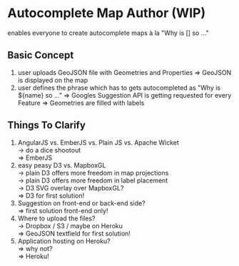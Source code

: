 #  Autocomplete Map Author (WIP)

enables everyone to create autocomplete maps à la "Why is [] so ..."

## Basic Concept

1. user uploads GeoJSON file with Geometries and Properties
   => GeoJSON is displayed on the map
2. user defines the phrase which has to gets autocompleted as "Why is ${name} so ..."
   => Googles Suggestion API is getting requested for every Feature
   => Geometries are filled with labels

## Things To Clarify

1. AngularJS vs. EmberJS vs. Plain JS vs. Apache Wicket<br /> 
   -> do a dice shootout<br />
   => EmberJS
2. easy peasy D3 vs. MapboxGL<br />
   -> plain D3 offers more freedom in map projections<br />
   -> plain D3 offers more freedom in label placement<br />
   -> D3 SVG overlay over MapboxGL?<br />
   => D3 for first solution!
3. Suggestion on front-end or back-end side?<br />
   => first solution front-end only!
4. Where to upload the files?<br />
   -> Dropbox / S3 / maybe on Heroku<br />
   => GeoJSON textfield for first solution!
5. Application hosting on Heroku?<br />
   => why not?<br />
   => Heroku!